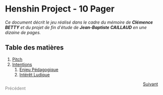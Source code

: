 # Henshin Project - 10 Pager
_Ce document décrit le jeu réalisé dans le cadre du mémoire de **Clémence BETTY** et du projet de fin d'étude de **Jean-Baptiste CAILLAUD** en une dizaine de pages._

## Table des matières

1. [Pitch](02.md#pitch)
2. [Intentions](02.md#intentions)
   1. [Enjeu Pédagogique](02.md#enjeu-pédagogique)
   2. [Intérêt Ludique](02.md#intérêt-ludique)

<div style="display: flex; justify-content: space-between;">
    <p style="display: inline; color: grey;">Précédent</p>
    <a style="display: inline;" href="02.md">Suivant</a>
</div>
